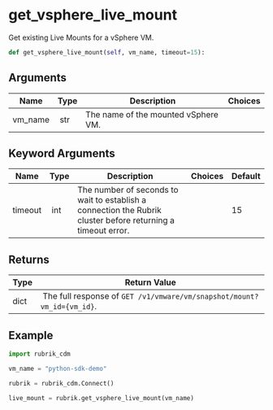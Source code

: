 # get_vsphere_live_mount

Get existing Live Mounts for a vSphere VM.

```py
def get_vsphere_live_mount(self, vm_name, timeout=15):
```

## Arguments

| Name        | Type | Description                                                                 | Choices |
|-------------|------|-----------------------------------------------------------------------------|---------|
| vm_name  | str | The name of the mounted vSphere VM. |  |

## Keyword Arguments

| Name        | Type | Description                                                                 | Choices | Default |
|-------------|------|-----------------------------------------------------------------------------|---------|---------|
| timeout  | int | The number of seconds to wait to establish a connection the Rubrik cluster before returning a timeout error.  |  | 15 |

## Returns

| Type | Return Value                                                                                  |
|------|-----------------------------------------------------------------------------------------------|
| dict | The full response of `GET /v1/vmware/vm/snapshot/mount?vm_id={vm_id}`. |



## Example

```py
import rubrik_cdm

vm_name = "python-sdk-demo"

rubrik = rubrik_cdm.Connect()

live_mount = rubrik.get_vsphere_live_mount(vm_name)

```
